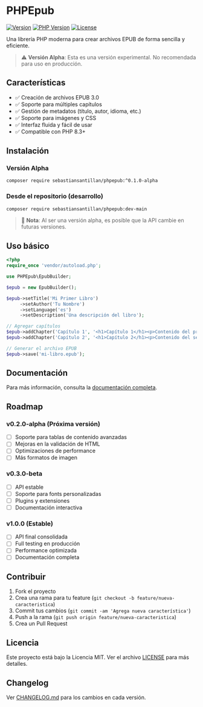 # PHPEpub

[![Version](https://img.shields.io/badge/version-0.1.0--alpha-orange.svg)](https://github.com/sebastiansantillan/phpepub)
[![PHP Version](https://img.shields.io/badge/php-%3E%3D8.3-blue.svg)](https://php.net)
[![License](https://img.shields.io/badge/license-MIT-green.svg)](LICENSE)

Una librería PHP moderna para crear archivos EPUB de forma sencilla y eficiente.

> ⚠️ **Versión Alpha**: Esta es una versión experimental. No recomendada para uso en producción.

## Características

- ✅ Creación de archivos EPUB 3.0
- ✅ Soporte para múltiples capítulos
- ✅ Gestión de metadatos (título, autor, idioma, etc.)
- ✅ Soporte para imágenes y CSS
- ✅ Interfaz fluida y fácil de usar
- ✅ Compatible con PHP 8.3+

## Instalación

### Versión Alpha

```bash
composer require sebastiansantillan/phpepub:^0.1.0-alpha
```

### Desde el repositorio (desarrollo)

```bash
composer require sebastiansantillan/phpepub:dev-main
```

> 📝 **Nota**: Al ser una versión alpha, es posible que la API cambie en futuras versiones.

## Uso básico

```php
<?php
require_once 'vendor/autoload.php';

use PHPEpub\EpubBuilder;

$epub = new EpubBuilder();

$epub->setTitle('Mi Primer Libro')
     ->setAuthor('Tu Nombre')
     ->setLanguage('es')
     ->setDescription('Una descripción del libro');

// Agregar capítulos
$epub->addChapter('Capítulo 1', '<h1>Capítulo 1</h1><p>Contenido del primer capítulo...</p>');
$epub->addChapter('Capítulo 2', '<h1>Capítulo 2</h1><p>Contenido del segundo capítulo...</p>');

// Generar el archivo EPUB
$epub->save('mi-libro.epub');
```

## Documentación

Para más información, consulta la [documentación completa](docs/README.md).

## Roadmap

### v0.2.0-alpha (Próxima versión)
- [ ] Soporte para tablas de contenido avanzadas
- [ ] Mejoras en la validación de HTML
- [ ] Optimizaciones de performance
- [ ] Más formatos de imagen

### v0.3.0-beta
- [ ] API estable
- [ ] Soporte para fonts personalizadas
- [ ] Plugins y extensiones
- [ ] Documentación interactiva

### v1.0.0 (Estable)
- [ ] API final consolidada
- [ ] Full testing en producción
- [ ] Performance optimizada
- [ ] Documentación completa

## Contribuir

1. Fork el proyecto
2. Crea una rama para tu feature (`git checkout -b feature/nueva-caracteristica`)
3. Commit tus cambios (`git commit -am 'Agrega nueva característica'`)
4. Push a la rama (`git push origin feature/nueva-caracteristica`)
5. Crea un Pull Request

## Licencia

Este proyecto está bajo la Licencia MIT. Ver el archivo [LICENSE](LICENSE) para más detalles.

## Changelog

Ver [CHANGELOG.md](CHANGELOG.md) para los cambios en cada versión.

